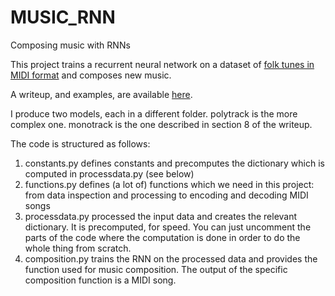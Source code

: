 # MUSIC_RNN
Composing music with RNNs

This project trains a recurrent neural network on a dataset of [folk tunes in MIDI format](https://github.com/jukedeck/nottingham-dataset) and composes new music.

A writeup, and examples, are available [here](https://aciupan.github.io/projects#rnn).

I produce two models, each in a different folder. polytrack is the more complex one. monotrack is the one described in section 8 of the writeup.

The code is structured as follows:

1) constants.py defines constants and precomputes the dictionary which is computed in processdata.py (see below)
2) functions.py defines (a lot of) functions which we need in this project: from data inspection and processing to encoding and decoding MIDI songs
3) processdata.py processed the input data and creates the relevant dictionary. It is precomputed, for speed. You can just uncomment the parts of the code where the computation is done in order to do the whole thing from scratch.
4) composition.py trains the RNN on the processed data and provides the function used for music composition. The output of the specific composition function is a MIDI song.
